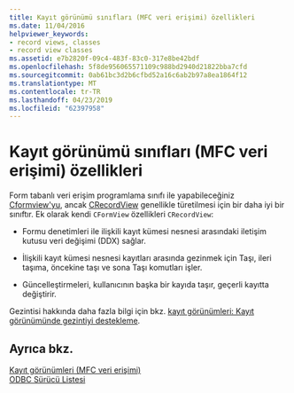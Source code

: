 ```yaml
---
title: Kayıt görünümü sınıfları (MFC veri erişimi) özellikleri
ms.date: 11/04/2016
helpviewer_keywords:
- record views, classes
- record view classes
ms.assetid: e7b2820f-09c4-483f-83c0-317e8be42bdf
ms.openlocfilehash: 5f8de956065571109c988bd2940d21822bba7cfd
ms.sourcegitcommit: 0ab61bc3d2b6cfbd52a16c6ab2b97a8ea1864f12
ms.translationtype: MT
ms.contentlocale: tr-TR
ms.lasthandoff: 04/23/2019
ms.locfileid: "62397958"
---
```

# <a name="features-of-record-view-classes--mfc-data-access"></a>Kayıt görünümü sınıfları (MFC veri erişimi) özellikleri

Form tabanlı veri erişim programlama sınıfı ile yapabileceğiniz [Cformview'yu](../mfc/reference/cformview-class.md), ancak [CRecordView](../mfc/reference/crecordview-class.md) genellikle türetilmesi için bir daha iyi bir sınıftır. Ek olarak kendi `CFormView` özellikleri `CRecordView`:

- Formu denetimleri ile ilişkili kayıt kümesi nesnesi arasındaki iletişim kutusu veri değişimi (DDX) sağlar.

- İlişkili kayıt kümesi nesnesi kayıtları arasında gezinmek için Taşı, ileri taşıma, öncekine taşı ve sona Taşı komutları işler.

- Güncelleştirmeleri, kullanıcının başka bir kayıda taşır, geçerli kayıtta değiştirir.

Gezintisi hakkında daha fazla bilgi için bkz. [kayıt görünümleri: Kayıt görünümünde gezintiyi destekleme](../data/supporting-navigation-in-a-record-view-mfc-data-access.md).

## <a name="see-also"></a>Ayrıca bkz.

[Kayıt görünümleri (MFC veri erişimi)](../data/record-views-mfc-data-access.md)<br/>
[ODBC Sürücü Listesi](../data/odbc/odbc-driver-list.md)